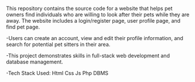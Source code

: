 This repository contains the source code for a website that helps pet owners find individuals who are willing to look after their pets while they are away. The website includes a login/register page, user profile page, and find pet page.

-Users can create an account, view and edit their profile information, and search for potential pet sitters in their area.

-This project demonstrates skills in full-stack web development and database management.

-Tech Stack Used: 
  Html 
  Css 
  Js 
  Php 
  DBMS

